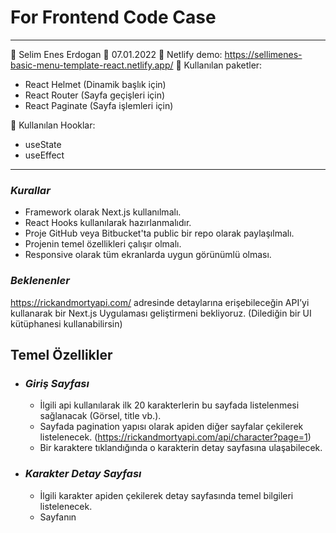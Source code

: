 # For Frontend Code Case
---
🔷 Selim Enes Erdogan
🔷 07.01.2022
🔷 Netlify demo: https://sellimenes-basic-menu-template-react.netlify.app/
🔷 Kullanılan paketler:
- React Helmet (Dinamik başlık için)
- React Router (Sayfa geçişleri için)
- React Paginate (Sayfa işlemleri için)
 
🔷 Kullanılan Hooklar:
- useState
- useEffect
---
### _Kurallar_
- Framework olarak Next.js kullanılmalı.
- React Hooks kullanılarak hazırlanmalıdır.
- Proje GitHub veya Bitbucket'ta public bir repo olarak paylaşılmalı.
- Projenin temel özellikleri çalışır olmalı.
- Responsive olarak tüm ekranlarda uygun görünümlü olması.
### _Beklenenler_
https://rickandmortyapi.com/ adresinde detaylarına erişebileceğin API’yi kullanarak bir Next.js Uygulaması
geliştirmeni bekliyoruz. (Dilediğin bir UI kütüphanesi kullanabilirsin)
## Temel Özellikler
  - ### _Giriş Sayfası_
    - İlgili api kullanılarak ilk 20 karakterlerin bu sayfada listelenmesi sağlanacak (Görsel, title vb.).
    - Sayfada pagination yapısı olarak apiden diğer sayfalar çekilerek listelenecek.
    (https://rickandmortyapi.com/api/character?page=1)
    - Bir karaktere tıklandığında o karakterin detay sayfasına ulaşabilecek.

  - ### _Karakter Detay Sayfası_
    - İlgili karakter apiden çekilerek detay sayfasında temel bilgileri listelenecek.
    - Sayfanın <title> bilgisi karakter başlığı olarak gelecek.
    
   - ### _İsteğe Bağlı Ekstra Özellikler_
        - Giriş Sayfasında listelenen karakterlerin virtual scroll kullanılarak sayfalamasının yapılması. Sayfanın
sonuna scroll ile gelindiğinde diğer sayfanın içeriklerinin otomatik olarak çekilmesi ve sayfa sonuna
eklenmesi.
        - Detay sayfasının Server Side Rendering ile dinamik çalışır olması.
    
